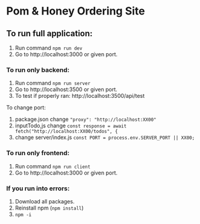 # Pom & Honey Ordering Site

## To run full application:

1. Run command `npm run dev`
2. Go to http://localhost:3000 or given port.

### To run only backend:
1. Run command `npm run server`
2. Go to http://localhost:3500 or given port.
3. To test if properly ran: http://localhost:3500/api/test

To change port:
1.  package.json change  ` "proxy": "http://localhost:XX00" `
2. inputTodo,js change `const response = await fetch("http://localhost:XX00/todos", { `
3. change server/index.js `const PORT = process.env.SERVER_PORT || XX00;`
 
### To run only frontend:
1. Run command `npm run client`
2. Go to http://localhost:3000 or given port.

### If you run into errors:
1. Download all packages.
2. Reinstall npm (`npm install`)
3. `npm -i` 
